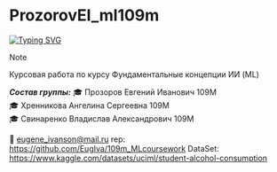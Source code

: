 # ProzorovEI_ml109m

[![Typing SVG](https://readme-typing-svg.herokuapp.com?font=Fira+Code&pause=947&center=true&vCenter=true&multiline=true&random=false&width=435&height=70&lines=%D0%A4%D1%83%D0%BD%D0%B4%D0%B0%D0%BC%D0%B5%D0%BD%D1%82%D0%B0%D0%BB%D1%8C%D0%BD%D1%8B%D0%B5+%D0%BA%D0%BE%D0%BD%D1%86%D0%B5%D0%BF%D1%86%D0%B8%D0%B8+%D0%98%D0%98;%D0%9A%D1%83%D1%80%D1%81%D0%BE%D0%B2%D0%B0%D1%8F+%D1%80%D0%B0%D0%B1%D0%BE%D1%82%D0%B0)](https://git.io/typing-svg)
> [!NOTE]
> Курсовая работа по курсу Фундаментальные концепции ИИ (ML)

  ___Состав группы:___
🎓  Прозоров Евгений Иванович 109М    
🎓  Хренникова Ангелина Сергеевна 109М       
🎓  Свинаренко Владислав Александрович 109М          

📧 eugene_ivanson@mail.ru
rep: https://github.com/EugIva/109m_MLcoursework
DataSet: https://www.kaggle.com/datasets/uciml/student-alcohol-consumption
